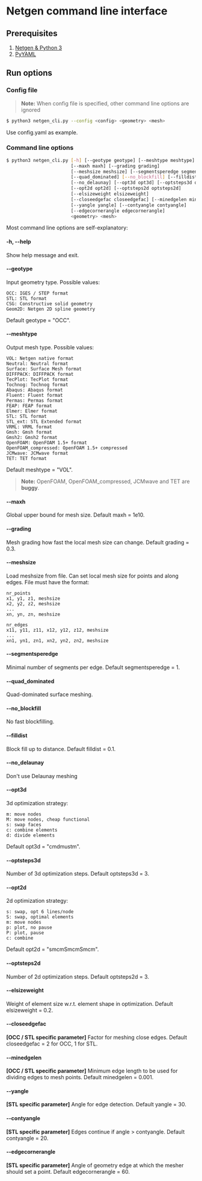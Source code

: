Netgen command line interface
=============================

Prerequisites
-------------

1. [Netgen & Python 3](https://ngsolve.org/downloads)
2. [PyYAML](https://pypi.org/project/PyYAML/)


Run options
-----------

### Config file

> **Note:** When config file is specified, other command line options are ignored  

```bash
$ python3 netgen_cli.py --config <config> <geometry> <mesh>
```

Use config.yaml as example.

### Command line options

```bash
$ python3 netgen_cli.py [-h] [--geotype geotype] [--meshtype meshtype]
                        [--maxh maxh] [--grading grading]
                        [--meshsize meshsize] [--segmentsperedge segmentsperedge]
                        [--quad_dominated] [--no_blockfill] [--filldist filldist]
                        [--no_delaunay] [--opt3d opt3d] [--optsteps3d optsteps3d]
                        [--opt2d opt2d] [--optsteps2d optsteps2d]
                        [--elsizeweight elsizeweight]
                        [--closeedgefac closeedgefac] [--minedgelen minedgelen]
                        [--yangle yangle] [--contyangle contyangle]
                        [--edgecornerangle edgecornerangle]
                        <geometry> <mesh>
```

Most command line options are self-explanatory:

#### -h, --help
Show help message and exit.

#### --geotype
Input geometry type. Possible values:
```
OCC: IGES / STEP format
STL: STL format
CSG: Constructive solid geometry
Geom2D: Netgen 2D spline geometry
```
Default geotype = "OCC".

#### --meshtype
Output mesh type. Possible values:
```
VOL: Netgen native format
Neutral: Neutral format
Surface: Surface Mesh format
DIFFPACK: DIFFPACK format
TecPlot: TecPlot format
Tochnog: Tochnog format
Abaqus: Abaqus format
Fluent: Fluent format
Permas: Permas format
FEAP: FEAP format
Elmer: Elmer format
STL: STL format
STL_ext: STL Extended format
VRML: VRML format
Gmsh: Gmsh format
Gmsh2: Gmsh2 format
OpenFOAM: OpenFOAM 1.5+ format
OpenFOAM_compressed: OpenFOAM 1.5+ compressed
JCMwave: JCMwave format
TET: TET format
```
Default meshtype = "VOL".
> **Note:** OpenFOAM, OpenFOAM_compressed, JCMwave and TET are **buggy**.

#### --maxh
Global upper bound for mesh size. Default maxh = 1e10.

#### --grading
Mesh grading how fast the local mesh size can change. Default grading = 0.3.

#### --meshsize
Load meshsize from file. Can set local mesh size for points
and along edges. File must have the format:
```text
nr_points
x1, y1, z1, meshsize
x2, y2, z2, meshsize
...
xn, yn, zn, meshsize

nr_edges
x11, y11, z11, x12, y12, z12, meshsize
...
xn1, yn1, zn1, xn2, yn2, zn2, meshsize
```

#### --segmentsperedge
Minimal number of segments per edge. Default segmentsperedge = 1.

#### --quad_dominated
Quad-dominated surface meshing.

#### --no_blockfill
No fast blockfilling.

#### --filldist
Block fill up to distance. Default filldist = 0.1.

#### --no_delaunay
Don't use Delaunay meshing

#### --opt3d
3d optimization strategy:
```
m: move nodes
M: move nodes, cheap functional
s: swap faces
c: combine elements
d: divide elements
```
Default opt3d = "cmdmustm".

#### --optsteps3d
Number of 3d optimization steps. Default optsteps3d = 3.

#### --opt2d
2d optimization strategy:
```
s: swap, opt 6 lines/node
S: swap, optimal elements
m: move nodes
p: plot, no pause
P: plot, pause
c: combine
```
Default opt2d = "smcmSmcmSmcm".

#### --optsteps2d
Number of 2d optimization steps. Default optsteps2d = 3.

#### --elsizeweight
Weight of element size w.r.t. element shape in optimization. Default elsizeweight = 0.2.

#### --closeedgefac
**[OCC / STL specific parameter]** Factor for meshing close edges. Default closeedgefac = 2 for OCC, 1 for STL.

#### --minedgelen
**[OCC / STL specific parameter]** Minimum edge length to be used for dividing edges to mesh points. Default minedgelen = 0.001.

#### --yangle
**[STL specific parameter]** Angle for edge detection. Default yangle = 30.

#### --contyangle
**[STL specific parameter]** Edges continue if angle > contyangle. Default contyangle = 20.

#### --edgecornerangle
**[STL specific parameter]** Angle of geometry edge at which the mesher should set a point. Default edgecornerangle = 60.
